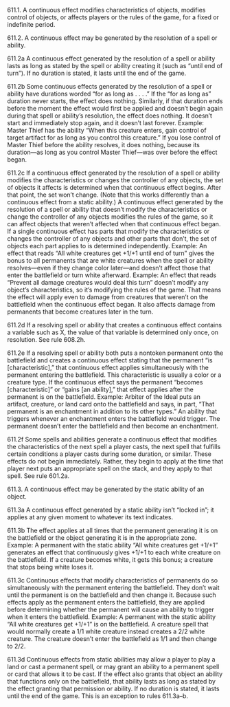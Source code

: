 611.1. A continuous effect modifies characteristics of objects, modifies control of objects, or affects players or the rules of the game, for a fixed or indefinite period.

611.2. A continuous effect may be generated by the resolution of a spell or ability.

611.2a A continuous effect generated by the resolution of a spell or ability lasts as long as stated by the spell or ability creating it (such as “until end of turn”). If no duration is stated, it lasts until the end of the game.

611.2b Some continuous effects generated by the resolution of a spell or ability have durations worded “for as long as . . . .” If the “for as long as” duration never starts, the effect does nothing. Similarly, if that duration ends before the moment the effect would first be applied and doesn’t begin again during that spell or ability’s resolution, the effect does nothing. It doesn’t start and immediately stop again, and it doesn’t last forever.
Example: Master Thief has the ability “When this creature enters, gain control of target artifact for as long as you control this creature.” If you lose control of Master Thief before the ability resolves, it does nothing, because its duration—as long as you control Master Thief—was over before the effect began.

611.2c If a continuous effect generated by the resolution of a spell or ability modifies the characteristics or changes the controller of any objects, the set of objects it affects is determined when that continuous effect begins. After that point, the set won’t change. (Note that this works differently than a continuous effect from a static ability.) A continuous effect generated by the resolution of a spell or ability that doesn’t modify the characteristics or change the controller of any objects modifies the rules of the game, so it can affect objects that weren’t affected when that continuous effect began. If a single continuous effect has parts that modify the characteristics or changes the controller of any objects and other parts that don’t, the set of objects each part applies to is determined independently.
Example: An effect that reads “All white creatures get +1/+1 until end of turn” gives the bonus to all permanents that are white creatures when the spell or ability resolves—even if they change color later—and doesn’t affect those that enter the battlefield or turn white afterward.
Example: An effect that reads “Prevent all damage creatures would deal this turn” doesn’t modify any object’s characteristics, so it’s modifying the rules of the game. That means the effect will apply even to damage from creatures that weren’t on the battlefield when the continuous effect began. It also affects damage from permanents that become creatures later in the turn.

611.2d If a resolving spell or ability that creates a continuous effect contains a variable such as X, the value of that variable is determined only once, on resolution. See rule 608.2h.

611.2e If a resolving spell or ability both puts a nontoken permanent onto the battlefield and creates a continuous effect stating that the permanent “is [characteristic],” that continuous effect applies simultaneously with the permanent entering the battlefield. This characteristic is usually a color or a creature type. If the continuous effect says the permanent “becomes [characteristic]” or “gains [an ability],” that effect applies after the permanent is on the battlefield.
Example: Arbiter of the Ideal puts an artifact, creature, or land card onto the battlefield and says, in part, “That permanent is an enchantment in addition to its other types.” An ability that triggers whenever an enchantment enters the battlefield would trigger. The permanent doesn’t enter the battlefield and then become an enchantment.

611.2f Some spells and abilities generate a continuous effect that modifies the characteristics of the next spell a player casts, the next spell that fulfills certain conditions a player casts during some duration, or similar. These effects do not begin immediately. Rather, they begin to apply at the time that player next puts an appropriate spell on the stack, and they apply to that spell. See rule 601.2a.

611.3. A continuous effect may be generated by the static ability of an object.

611.3a A continuous effect generated by a static ability isn’t “locked in”; it applies at any given moment to whatever its text indicates.

611.3b The effect applies at all times that the permanent generating it is on the battlefield or the object generating it is in the appropriate zone.
Example: A permanent with the static ability “All white creatures get +1/+1” generates an effect that continuously gives +1/+1 to each white creature on the battlefield. If a creature becomes white, it gets this bonus; a creature that stops being white loses it.

611.3c Continuous effects that modify characteristics of permanents do so simultaneously with the permanent entering the battlefield. They don’t wait until the permanent is on the battlefield and then change it. Because such effects apply as the permanent enters the battlefield, they are applied before determining whether the permanent will cause an ability to trigger when it enters the battlefield.
Example: A permanent with the static ability “All white creatures get +1/+1” is on the battlefield. A creature spell that would normally create a 1/1 white creature instead creates a 2/2 white creature. The creature doesn’t enter the battlefield as 1/1 and then change to 2/2.

611.3d Continuous effects from static abilities may allow a player to play a land or cast a permanent spell, or may grant an ability to a permanent spell or card that allows it to be cast. If the effect also grants that object an ability that functions only on the battlefield, that ability lasts as long as stated by the effect granting that permission or ability. If no duration is stated, it lasts until the end of the game. This is an exception to rules 611.3a–b.